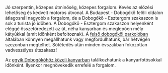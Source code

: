 Jó szerpentin, közepes útminőség, közepes forgalom. Kevés az előzési lehetőség és kedvelt motoros útvonal. A Budapest - Dobogókő felöli oldalon átlagosnál nagyobb a forgalom, de a Dobogókő - Esztergom szakaszon is sok a turista jó időben. A Dobogókő - Esztergom szakaszon helyenként eléggé összetöredezett az út, néha kanyarban és meglepően mély kátyúkkal (amit időnként befoltoznak). A [felső dobogókői parkolóban](#geo:Dobog%C3%B3k%C5%91i%20Parkol%C3%B3@47.719072,18.897414/?b=Itt%20k%C3%B6nnyed%C3%A9n%20megfordulhatunk%20vagy%20meg%20is%20%C3%A1llhatunk.%20A%20ny%C3%A1ri%20szezon%20alatt%20a%20parkol%C3%B3%20fizet%C5%91s%20%28%C5%91r%20%C3%A1ll%20itt%29,%20viszont%20szezonon%20k%C3%ADv%C3%BCl%20a%20parkol%C3%B3%C5%91r%20hi%C3%A1ny%C3%A1ban%20ingyen%20meg%C3%A1llhatunk.%0A%0AIlyenkor%20%C3%A9rdemes%20is%20meg%C3%A1llni,%20hisz%20a%20nagyon%20k%C3%B6zeli%20%5Bkil%C3%A1t%C3%B3pontr%C3%B3l%5D%28#geo:Dobog%25C3%25B3k%25C5%2591i%2520Kil%25C3%25A1t%25C3%25B3pont@47.720117,18.898994/?b=Ez%2520egy%2520fergeteges%2520kil%25C3%25A1t%25C3%25A1st%2520ny%25C3%25BAjt%25C3%25B3%2520hely.%2520A%2520Dunakanyar%2520k%25C3%25B6rny%25C3%25A9ki%2520hegys%25C3%25A9gek%2520j%25C3%25B3l%2520l%25C3%25A1tszanak%2520innen.%29%20gy%C3%B6ny%C3%B6r%C5%B1%20kil%C3%A1t%C3%A1st%20kaphatunk.%20Ezen%20k%C3%ADv%C3%BCl%20k%C3%B6nnyen%20bekaphatunk%20p%C3%A1r%20falatot%20a%20k%C3%B6rny%C3%A9ken,%20p%C3%A9ld%C3%A1ul%20a%20%5Bmened%C3%A9kh%C3%A1zn%C3%A1l%5D%28#geo:B%25C3%25A1r%25C3%25B3%2520E%25C3%25B6tv%25C3%25B6s%2520L%25C3%25B3r%25C3%25A1nd%2520Mened%25C3%25A9kh%25C3%25A1z@47.719547,18.898879/?b=A%2520mened%25C3%25A9kh%25C3%25A1zban%2520%25C3%25A9tterem,%2520b%25C3%25BCf%25C3%25A9%2520%25C3%25A9s%2520%2528fizet%25C5%2591s%2529%2520mell%25C3%25A9khelyis%25C3%25A9g%2520tal%25C3%25A1lhat%25C3%25B3.%2520A%2520ny%25C3%25A1ri%2520szezon%2520alatt,%2520h%25C3%25A9tv%25C3%25A9g%25C3%25A9nk%25C3%25A9nt%2520finom%2520bogr%25C3%25A1cs%2520%25C3%25A9teleket%2520is%2520fogyaszhatunk%2520az%2520%25C3%25A9p%25C3%25BClet%2520el%25C5%2591tt.%29.) általában könnyen megállhatunk vagy megfordulhatunk, bár hétvégén szezonban megtelhet. Sötétedés után minden évszakban fokozottan vadveszélyes útszakasz!

Az [egyik Dobogókőhöz közeli kanyarban](#geo:Kanyarfot%C3%B3s%20Pont@47.719297,18.878495/?b=Ide%20id%C5%91nk%C3%A9nt%20kitelep%C3%BCl%20a%20%5BKanyarfot%C3%B3%5D%28https://kanyarfoto.com/hu%29,%20akik%20k%C3%A9pet%20k%C3%A9sz%C3%ADthetnek%20a%20kanyarg%C3%A1sodr%C3%B3l.) találkozhatunk a kanyarfotósokkal időnként. Ilyenkor megnövekedik errefelé a forgalom. 
